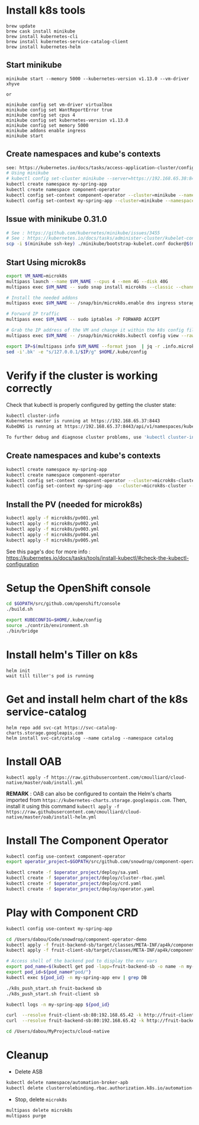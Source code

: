 # Install k8s tools

```
brew update
brew cask install minikube
brew install kubernetes-cli
brew install kubernetes-service-catalog-client
brew install kubernetes-helm
```

## Start minikube

```
minikube start --memory 5000 --kubernetes-version v1.13.0 --vm-driver xhyve

or 

minikube config set vm-driver virtualbox
minikube config set WantReportError true
minikube config set cpus 4
minikube config set kubernetes-version v1.13.0
minikube config set memory 5000
minikube addons enable ingress
minikube start
```

## Create namespaces and kube's contexts

```bash
see: https://kubernetes.io/docs/tasks/access-application-cluster/configure-access-multiple-clusters/
# Using minikube
# kubectl config set-cluster minikube --server=https://192.168.65.38:8443
kubectl create namespace my-spring-app
kubectl create namespace component-operator
kubectl config set-context component-operator --cluster=minikube --namespace=component-operator --user=minikube
kubectl config set-context my-spring-app --cluster=minikube --namespace=my-spring-app --user=minikube
```

## Issue with minikube 0.31.0

```bash
# See : https://github.com/kubernetes/minikube/issues/3455
# See : https://kubernetes.io/docs/tasks/administer-cluster/kubelet-config-file/
scp -i $(minikube ssh-key) ./minikube/bootstrap-kubelet.conf docker@$(minikube ip):/etc/kubernetes/bootstrap-kubelet.conf
```

## Start Using microk8s

```bash
export VM_NAME=microk8s
multipass launch --name $VM_NAME --cpus 4 --mem 4G --disk 40G
multipass exec $VM_NAME -- sudo snap install microk8s --classic --channel=1.13/stable

# Install the needed addons
multipass exec $VM_NAME -- /snap/bin/microk8s.enable dns ingress storage

# Forward IP traffic
multipass exec $VM_NAME -- sudo iptables -P FORWARD ACCEPT

# Grab the IP address of the VM and change it within the k8s config file to allow kubectl to access it
multipass exec $VM_NAME -- /snap/bin/microk8s.kubectl config view --raw > $HOME/.kube/config

export IP=$(multipass info $VM_NAME --format json  | jq -r .info.microk8s.ipv4[0])
sed -i'.bk' -e "s/127.0.0.1/$IP/g" $HOME/.kube/config
```

# Verify if the cluster is working correctly  

Check that kubectl is properly configured by getting the cluster state:
```bash
kubectl cluster-info
Kubernetes master is running at https://192.168.65.37:8443
KubeDNS is running at https://192.168.65.37:8443/api/v1/namespaces/kube-system/services/kube-dns:dns/proxy

To further debug and diagnose cluster problems, use 'kubectl cluster-info dump'.
```

## Create namespaces and kube's contexts

```bash
kubectl create namespace my-spring-app
kubectl create namespace component-operator
kubectl config set-context component-operator --cluster=microk8s-cluster --namespace=component-operator --user=admin
kubectl config set-context my-spring-app  --cluster=microk8s-cluster --namespace=my-spring-app --user=admin
```

## Install the PV (needed for microk8s)

```bash
kubectl apply -f microk8s/pv001.yml
kubectl apply -f microk8s/pv002.yml
kubectl apply -f microk8s/pv003.yml
kubectl apply -f microk8s/pv004.yml
kubectl apply -f microk8s/pv005.yml
```

See this page's doc for more info : https://kubernetes.io/docs/tasks/tools/install-kubectl/#check-the-kubectl-configuration

# Setup the OpenShift console

```bash
cd $GOPATH/src/github.com/openshift/console
./build.sh 

export KUBECONFIG=$HOME/.kube/config
source ./contrib/environment.sh
./bin/bridge
```

# Install helm's Tiller on k8s

```
helm init
wait till tiller's pod is running
```

# Get and install helm chart of the k8s service-catalog
```
helm repo add svc-cat https://svc-catalog-charts.storage.googleapis.com
helm install svc-cat/catalog --name catalog --namespace catalog
```

# Install OAB

```
kubectl apply -f https://raw.githubusercontent.com/cmoulliard/cloud-native/master/oab/install.yml
```

**REMARK** : OAB can also be configured to contain the Helm's charts imported from `https://kubernetes-charts.storage.googleapis.com`. Then, install it using this command
`kubectl apply -f https://raw.githubusercontent.com/cmoulliard/cloud-native/master/oab/install-helm.yml`

# Install The Component Operator

```bash
kubectl config use-context component-operator
export operator_project=$GOPATH/src/github.com/snowdrop/component-operator

kubectl create -f $operator_project/deploy/sa.yaml
kubectl create -f $operator_project/deploy/cluster-rbac.yaml
kubectl create -f $operator_project/deploy/crd.yaml
kubectl create -f $operator_project/deploy/operator.yaml
```

# Play with Component CRD

```bash
kubectl config use-context my-spring-app

cd /Users/dabou/Code/snowdrop/component-operator-demo
kubectl apply -f fruit-backend-sb/target/classes/META-INF/ap4k/component.yml
kubectl apply -f fruit-client-sb/target/classes/META-INF/ap4k/component.yml

# Access shell of the backend pod to display the env vars
export pod_name=$(kubectl get pod -lapp=fruit-backend-sb -o name -n my-spring-app)
export pod_id=${pod_name#"pod/"}
kubectl exec ${pod_id} -n my-spring-app env | grep DB

./k8s_push_start.sh fruit-backend sb
./k8s_push_start.sh fruit-client sb

kubectl logs -n my-spring-app ${pod_id}

curl  --resolve fruit-client-sb:80:192.168.65.42 -k http://fruit-client-sb/api/client 
curl  --resolve fruit-backend-sb:80:192.168.65.42 -k http://fruit-backend-sb/api/fruits 

cd /Users/dabou/MyProjects/cloud-native
```

# Cleanup

- Delete ASB

```bash
kubectl delete namespace/automation-broker-apb
kubectl delete clusterrolebinding.rbac.authorization.k8s.io/automation-broker-apb
```

- Stop, delete `microk8s`
```bash
multipass delete microk8s
multipass purge  
```

